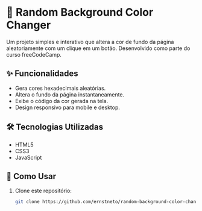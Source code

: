 # 🎨 Random Background Color Changer

Um projeto simples e interativo que altera a cor de fundo da página aleatoriamente com um clique em um botão. Desenvolvido como parte do curso freeCodeCamp.

## ✨ Funcionalidades

- Gera cores hexadecimais aleatórias.
- Altera o fundo da página instantaneamente.
- Exibe o código da cor gerada na tela.
- Design responsivo para mobile e desktop.

## 🛠️ Tecnologias Utilizadas

- HTML5
- CSS3
- JavaScript

## 🚀 Como Usar

1. Clone este repositório:
   ```bash
   git clone https://github.com/ernstneto/random-background-color-changer.git
